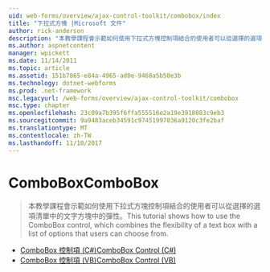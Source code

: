 ```yaml
---
uid: web-forms/overview/ajax-control-toolkit/combobox/index
title: "下拉式方塊 |Microsoft 文件"
author: rick-anderson
description: "本教學課程會示範如何使用下拉式方塊控制項結合的使用者可以從選擇的選項清單中的文字方塊中的彈性。"
ms.author: aspnetcontent
manager: wpickett
ms.date: 11/14/2011
ms.topic: article
ms.assetid: 151b7865-e84a-4965-ad0e-9468a5b50e3b
ms.technology: dotnet-webforms
ms.prod: .net-framework
msc.legacyurl: /web-forms/overview/ajax-control-toolkit/combobox
msc.type: chapter
ms.openlocfilehash: 23c09a7b395f6ffa555516e2a19e3918083c9eb3
ms.sourcegitcommit: 9a9483aceb34591c97451997036a9120c3fe2baf
ms.translationtype: MT
ms.contentlocale: zh-TW
ms.lasthandoff: 11/10/2017
---
```

<a name="combobox"></a><span data-ttu-id="59c42-103">ComboBox</span><span class="sxs-lookup"><span data-stu-id="59c42-103">ComboBox</span></span>
====================
> <span data-ttu-id="59c42-104">本教學課程會示範如何使用下拉式方塊控制項結合的使用者可以從選擇的選項清單中的文字方塊中的彈性。</span><span class="sxs-lookup"><span data-stu-id="59c42-104">This tutorial shows how to use the ComboBox control, which combines the flexibility of a text box with a list of options that users can choose from.</span></span>


- [<span data-ttu-id="59c42-105">ComboBox 控制項 (C#)</span><span class="sxs-lookup"><span data-stu-id="59c42-105">ComboBox Control (C#)</span></span>](how-do-i-use-the-combobox-control-cs.md)
- [<span data-ttu-id="59c42-106">ComboBox 控制項 (VB)</span><span class="sxs-lookup"><span data-stu-id="59c42-106">ComboBox Control (VB)</span></span>](how-do-i-use-the-combobox-control-vb.md)
